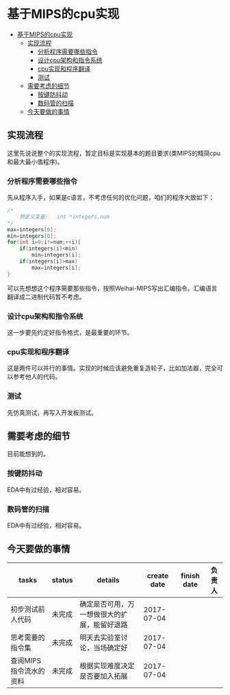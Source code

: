 # 基于MIPS的cpu实现
<!-- TOC -->

- [基于MIPS的cpu实现](#基于mips的cpu实现)
    - [实现流程](#实现流程)
        - [分析程序需要哪些指令](#分析程序需要哪些指令)
        - [设计cpu架构和指令系统](#设计cpu架构和指令系统)
        - [cpu实现和程序翻译](#cpu实现和程序翻译)
        - [测试](#测试)
    - [需要考虑的细节](#需要考虑的细节)
        - [按键防抖动](#按键防抖动)
        - [数码管的扫描](#数码管的扫描)
    - [今天要做的事情](#今天要做的事情)

<!-- /TOC -->

## 实现流程

这里先说说整个的实现流程，暂定目标是实现基本的题目要求(类MIPS的精简cpu和最大最小值程序)。

### 分析程序需要哪些指令
先从程序入手，如果是c语言，不考虑任何的优化问题，咱们的程序大致如下：
```c
/*
    预定义变量:   int *integers,num
*/
max=integers[0];
min=integers[0];
for(int i=0;i!=num;++i){
    if(integers[i]<min)
        min=integers[i];
    if(integers[i]>max)
        max=integers[i];
}
```
可以先想想这个程序需要那些指令，按照Weihai-MIPS写出汇编指令。汇编语言翻译成二进制代码暂不考虑。

### 设计cpu架构和指令系统
这一步要先约定好指令格式，是最重要的环节。

### cpu实现和程序翻译
这是两件可以并行的事情。实现的时候应该避免重复造轮子，比如加法器，完全可以参考他人的代码。

### 测试
先仿真测试，再写入开发板测试。

## 需要考虑的细节
目前能想到的。
### 按键防抖动
EDA中有过经验，相对容易。

### 数码管的扫描    
EDA中有过经验，相对容易。

## 今天要做的事情

|tasks|status|details|create date|finish date|负责人|
|-|-|-|-|-|-|
|初步测试前人代码|未完成|确定是否可用，万一想做很大的扩展，能留好退路|2017-07-04|||JHY + LYH|
|思考需要的指令集|未完成|明天去实验室讨论，当场确定好|2017-07-04|||JHY + LYH + ZN|
|查阅MIPS指令流水的资料|未完成|根据实现难度决定是否要加入拓展|2017-07-04|||ZN|
